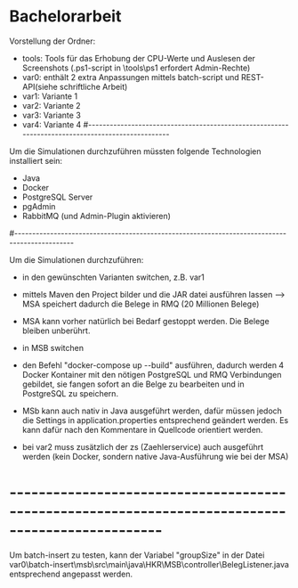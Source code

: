 # Bachelorarbeit

Vorstellung der Ordner:
- tools: Tools für das Erhobung der CPU-Werte und Auslesen der Screenshots (.ps1-script in \tools\ps1 erfordert Admin-Rechte)
- var0: enthält 2 extra Anpassungen mittels batch-script und REST-API(siehe schriftliche Arbeit)
- var1: Variante 1
- var2: Variante 2
- var3: Variante 3
- var4: Variante 4
#-------------------------------------------------------------------------------------------------

Um die Simulationen durchzuführen müssten folgende Technologien installiert sein:
- Java
- Docker
- PostgreSQL Server
- pgAdmin
- RabbitMQ (und Admin-Plugin aktivieren)

#----------------------------------------------------------------------------------------------

Um die Simulationen durchzuführen:
- in den gewünschten Varianten switchen, z.B. var1
- mittels Maven den Project bilder und die JAR datei ausführen lassen --> MSA speichert dadurch die Belege in RMQ (20 Millionen Belege)
- MSA kann vorher natürlich bei Bedarf gestoppt werden. Die Belege bleiben unberührt.
- in MSB switchen
- den Befehl "docker-compose up --build" ausführen, dadurch werden 4 Docker Kontainer mit den nötigen PostgreSQL und RMQ Verbindungen gebildet, sie fangen sofort an die Belge zu bearbeiten und in PostgreSQL zu speichern.
- MSb kann auch nativ in Java ausgeführt werden, dafür müssen jedoch die Settings in application.properties entsprechend geändert werden. Es kann dafür nach den Kommentare in Quellcode orientiert werden.

- bei var2 muss zusätzlich der zs (Zaehlerservice) auch ausgeführt werden (kein Docker, sondern native Java-Ausführung wie bei der MSA)

# -------------------------------------------------------------------------------------------------

Um batch-insert zu testen, kann der Variabel "groupSize" in der Datei var0\batch-insert\msb\src\main\java\HKR\MSB\controller\BelegListener.java entsprechend angepasst werden.







